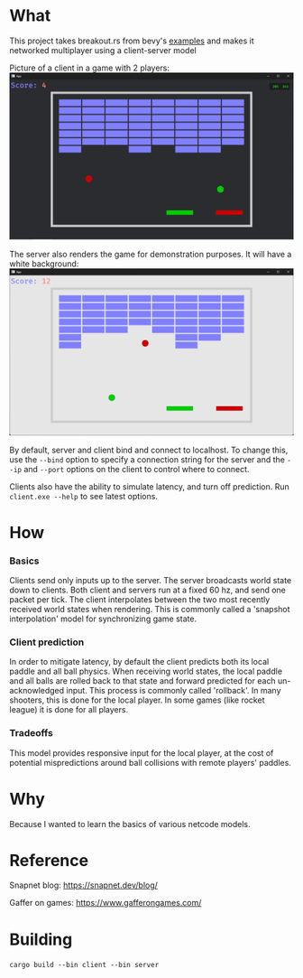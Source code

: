 # What
This project takes breakout.rs from bevy's [examples](https://github.com/bevyengine/bevy/blob/main/examples/games/breakout.rs) and makes it networked multiplayer using a client-server model

Picture of a client in a game with 2 players:
![](img/client.png)

The server also renders the game for demonstration purposes. It will have a white background:
![](img/server.png)

By default, server and client bind and connect to localhost. To change this, use the `--bind` option to specify a connection string for the server and the `--ip` and `--port` options on the client to control where to connect.

Clients also have the ability to simulate latency, and turn off prediction. Run `client.exe --help` to see latest options.

# How
### Basics
Clients send only inputs up to the server. The server broadcasts world state down to clients. Both client and servers run at a fixed 60 hz, and send one packet per tick. The client interpolates between the two most recently received world states when rendering. This is commonly called a 'snapshot interpolation' model for synchronizing game state.

### Client prediction
In order to mitigate latency, by default the client predicts both its local paddle and all ball physics. When receiving world states, the local paddle and all balls are rolled back to that state and forward predicted for each un-acknowledged input. This process is commonly called 'rollback'. In many shooters, this is done for the local player. In some games (like rocket league) it is done for all players.

### Tradeoffs
This model provides responsive input for the local player, at the cost of potential mispredictions around ball collisions with remote players' paddles.

# Why
Because I wanted to learn the basics of various netcode models.

# Reference
Snapnet blog: https://snapnet.dev/blog/

Gaffer on games: https://www.gafferongames.com/

# Building
`cargo build --bin client --bin server`